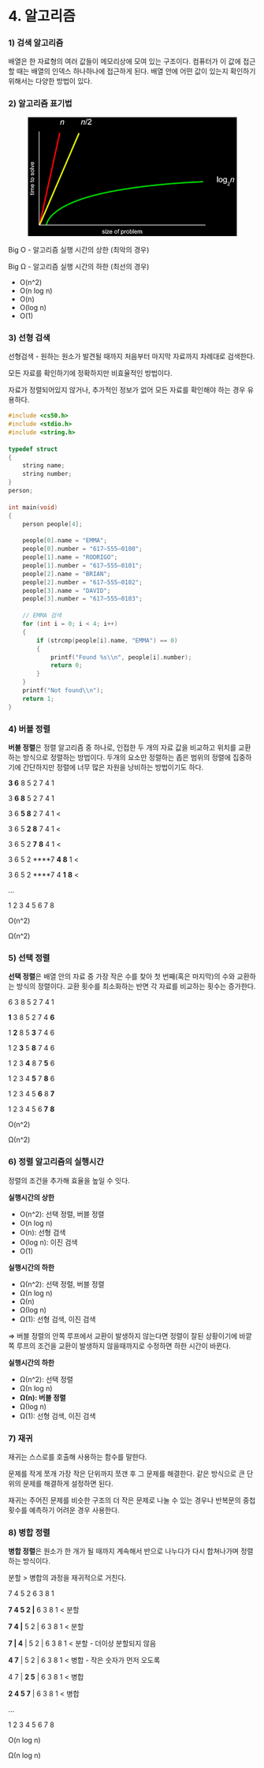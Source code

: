 # 4. 알고리즘

### 1) 검색 알고리즘

배열은 한 자료형의 여러 값들이 메모리상에 모여 있는 구조이다. 컴퓨터가 이 값에 접근할 때는 배열의 인덱스 하나하나에 접근하게 된다. 배열 안에 어떤 값이 있는지 확인하기 위해서는 다양한 방법이 있다.



### 2) 알고리즘 표기법

<figure><img src="../../.gitbook/assets/image (145).png" alt=""><figcaption></figcaption></figure>

Big O - 알고리즘 실행 시간의 상한 (최악의 경우)

Big Ω - 알고리즘 실행 시간의 하한 (최선의 경우)

* O(n^2)
* O(n log n)
* O(n)
* O(log n)
* O(1)



### 3) 선형 검색

선형검색 - 원하는 원소가 발견될 때까지 처음부터 마지막 자료까지 차례대로 검색한다.

모든 자료를 확인하기에 정확하지만 비효율적인 방법이다.

자료가 정렬되어있지 않거나, 추가적인 정보가 없어 모든 자료를 확인해야 하는 경우 유용하다.

```c
#include <cs50.h>
#include <stdio.h>
#include <string.h>

typedef struct
{
    string name;
    string number;
}
person;

int main(void)
{
    person people[4];

    people[0].name = "EMMA";
    people[0].number = "617–555–0100";
    people[1].name = "RODRIGO";
    people[1].number = "617–555–0101";
    people[2].name = "BRIAN";
    people[2].number = "617–555–0102";
    people[3].name = "DAVID";
    people[3].number = "617–555–0103";

    // EMMA 검색
    for (int i = 0; i < 4; i++)
    {
        if (strcmp(people[i].name, "EMMA") == 0)
        {
            printf("Found %s\\n", people[i].number);
            return 0;
        }
    }
    printf("Not found\\n");
    return 1;
}
```



### 4) 버블 정렬

**버블 정렬**은 정렬 알고리즘 중 하나로, 인접한 두 개의 자료 값을 비교하고 위치를 교환하는 방식으로 정렬하는 방법이다. 두개의 요소만 정렬하는 좁은 범위의 정렬에 집중하기에 간단하지만 정렬에 너무 많은 자원을 낭비하는 방법이기도 하다.

**3 6** 8 5 2 7 4 1

3 **6 8** 5 2 7 4 1

3 6 **5 8** 2 7 4 1 <

3 6 5 **2 8** 7 4 1 <

3 6 5 2 **7** **8** 4 1 <

3 6 5 2 \*\*\*\*7 **4 8** 1 <

3 6 5 2 \*\*\*\*7 4 **1** **8** <

…

1 2 3 4 5 6 7 8

O(n^2)

Ω(n^2)



### 5) 선택 정렬

**선택 정렬**은 배열 안의 자료 중 가장 작은 수를 찾아 첫 번째(혹은 마지막)의 수와 교환하는 방식의 정렬이다. 교환 횟수를 최소화하는 반면 각 자료를 비교하는 횟수는 증가한다.

6 3 8 5 2 7 4 1

**1** 3 8 5 2 7 4 **6**

1 **2** 8 5 **3** 7 4 6

1 2 **3** 5 **8** 7 4 6

1 2 3 **4** 8 7 **5** 6

1 2 3 4 **5** 7 **8** 6

1 2 3 4 5 **6** 8 **7**

1 2 3 4 5 6 **7** **8**

O(n^2)

Ω(n^2)



### 6) 정렬 알고리즘의 실행시간

정렬의 조건을 추가해 효율을 높일 수 잇다.

**실행시간의 상한**

* O(n^2): 선택 정렬, 버블 정렬
* O(n log n)
* O(n): 선형 검색
* O(log n): 이진 검색
* O(1)

**실행시간의 하한**

* Ω(n^2): 선택 정렬, 버블 정렬
* Ω(n log n)
* Ω(n)
* Ω(log n)
* Ω(1): 선형 검색, 이진 검색

⇒ 버블 정렬의 안쪽 루프에서 교환이 발생하지 않는다면 정렬이 잘된 상황이기에 바깥쪽 루프의 조건을 교환이 발생하지 않을때까지로 수정하면 하한 시간이 바뀐다.

**실행시간의 하한**

* Ω(n^2): 선택 정렬
* Ω(n log n)
* **Ω(n): 버블 정렬**
* Ω(log n)
* Ω(1): 선형 검색, 이진 검색



### 7) 재귀

재귀는 스스로를 호출해 사용하는 함수를 말한다.

문제를 작게 쪼개 가장 작은 단위까지 쪼갠 후 그 문제를 해결한다. 같은 방식으로 큰 단위의 문제를 해결하게 설정하면 된다.

재귀는 주어진 문제를 비슷한 구조의 더 작은 문제로 나눌 수 있는 경우나 반복문의 중첩 횟수를 예측하기 어려운 경우 사용한다.



### 8) 병합 정렬

**병합 정렬**은 원소가 한 개가 될 때까지 계속해서 반으로 나누다가 다시 합쳐나가며 정렬하는 방식이다.

분할 > 병합의 과정을 재귀적으로 거친다.

7 4 5 2 6 3 8 1

**7 4 5 2 |** 6 3 8 1 < 분할

**7 4 |** 5 2 | 6 3 8 1 < 분할

**7 | 4** | 5 2 | 6 3 8 1 < 분할 - 더이상 분할되지 않음

**4 7** | 5 2 | 6 3 8 1 < 병합 - 작은 숫자가 먼저 오도록

4 7 | **2 5** | 6 3 8 1 < 병합

**2 4 5 7** | 6 3 8 1 < 병합

…

1 2 3 4 5 6 7 8

O(n log n)

Ω(n log n)
